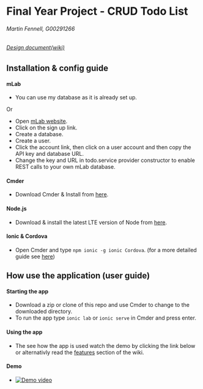 # Final Year Project - CRUD Todo List
###### Martin Fennell, G00291266

###### [Design document(wiki)](https://github.com/MartinFen/Final-Year-Project/wiki)

## Installation & config guide

#### mLab
- You can use my database as it is already set up.

Or

- Open [mLab website](https://mlab.com).
- Click on the sign up link.
- Create a database.
- Create a user.
- Click the account link, then click on a user account and then copy the API key and database URL.
- Change the key and URL in todo.service provider constructor to enable REST calls to your own mLab database.

#### Cmder
- Download Cmder & Install from [here](http://cmder.net/).

#### Node.js 
- Download & install the latest LTE version of Node from [here](https://nodejs.org/en/download/releases/).

#### Ionic & Cordova
- Open Cmder and type `npm ionic -g ionic Cordova`. (for a more detailed guide see [here](https://ionicframework.com/docs/intro/installation/))

## How use the application (user guide)

#### Starting the app
- Download a zip or clone of this repo and use Cmder to change to the downloaded directory.
- To run the app type `ionic lab` or `ionic serve` in Cmder and press enter.

#### Using the app
- The see how the app is used watch the demo by clicking the link below or alternativly read the [features](https://github.com/MartinFen/Final-Year-Project/wiki/06.-Features-of-the-Implementation) section of the wiki.

#### Demo
- [![Demo video](https://github.com/MartinFen/Final-Year-Project/blob/master/pictures/Todo%20Titles.PNG)](https://youtu.be/39WOJlICQZY)
